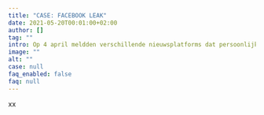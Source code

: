 ```yaml
---
title: "CASE: FACEBOOK LEAK"
date: 2021-05-20T00:01:00+02:00
author: []
tag: ""
intro: Op 4 april meldden verschillende nieuwsplatforms dat persoonlijke gegevens van 533 miljoen Facebook-gebruikers waren uitgelekt. Dit is eigenlijk een niet-rapport, maar het laat zien waar we de grenzen trekken van wat we wel en niet kunnen doen volgens onze gedragscode.
image: ""
alt: ""
case: null
faq_enabled: false
faq: null
---
```


xx
